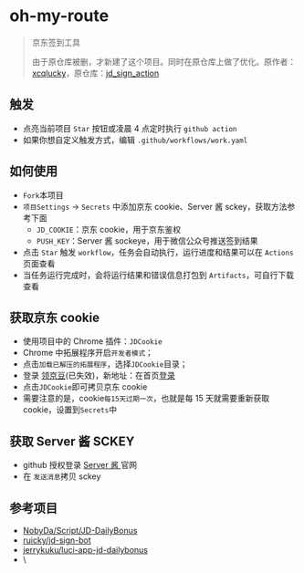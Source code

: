 # oh-my-route

> 京东签到工具
>
> 由于原仓库被删，才新建了这个项目。同时在原仓库上做了优化。原作者：[xcqlucky](https://github.com/xcqlucky)，原仓库：[jd_sign_action](https://github.com/xcqlucky/JD_Sign_Action)

## 触发

- 点亮当前项目 `Star` 按钮或凌晨 4 点定时执行 `github action`
- 如果你想自定义触发方式，编辑 `.github/workflows/work.yaml`

## 如何使用

- `Fork`本项目
- `项目Settings` -> `Secrets` 中添加京东 cookie、Server 酱 sckey，获取方法参考下面
  - `JD_COOKIE`：京东 cookie，用于京东鉴权
  - `PUSH_KEY`：Server 酱 sockeye，用于微信公众号推送签到结果
- 点击 `Star` 触发 `workflow`，任务会自动执行，运行进度和结果可以在 `Actions` 页面查看
- 当任务运行完成时，会将运行结果和错误信息打包到 `Artifacts`，可自行下载查看

## 获取京东 cookie

- 使用项目中的 Chrome 插件：`JDCookie`
- Chrome 中拓展程序开启`开发者模式`；
- 点击`加载已解压的拓展程序`，选择`JDCookie`目录；
- 登录 [领京豆](https://bean.m.jd.com/)(已失效)，新地址：在首页[登录](https://jd.com/)
- 点击`JDCookie`即可拷贝京东 cookie
- 需要注意的是，cookie`每15天过期一次`，也就是每 15 天就需要重新获取 cookie，设置到`Secrets`中

## 获取 Server 酱 SCKEY

- github 授权登录 [Server 酱 ](http://sc.ftqq.com/3.version)官网
- 在 `发送消息`拷贝 sckey

## 参考项目

- [NobyDa/Script/JD-DailyBonus](https://github.com/NobyDa/Script/blob/master/JD-DailyBonus/JD_DailyBonus.js)
- [ruicky/jd-sign-bot](https://github.com/ruicky/jd_sign_bot)
- [jerrykuku/luci-app-jd-dailybonus](https://github.com/jerrykuku/luci-app-jd-dailybonus)
- \
